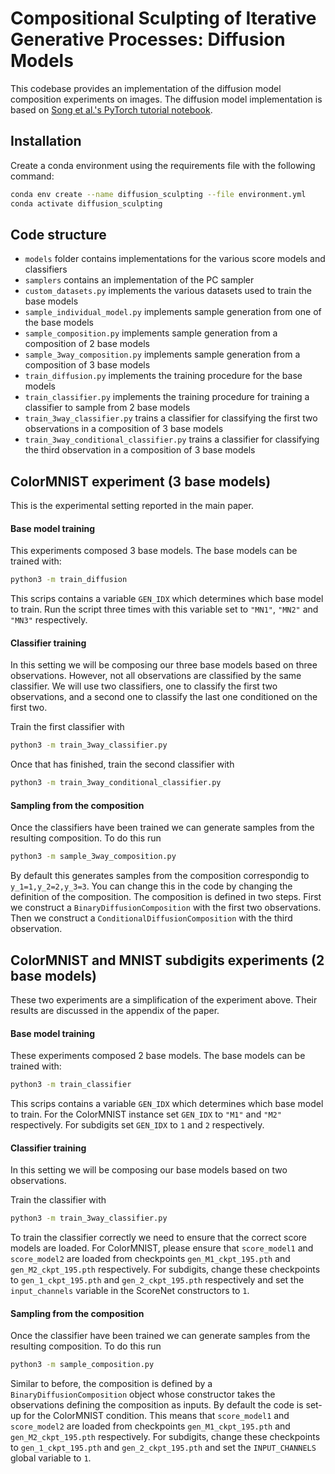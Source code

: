 # Compositional Sculpting of Iterative Generative Processes: Diffusion Models

This codebase provides an implementation of the diffusion model composition experiments on images. The diffusion model implementation is based on [Song et al.'s PyTorch tutorial notebook](https://colab.research.google.com/drive/120kYYBOVa1i0TD85RjlEkFjaWDxSFUx3).

## Installation

Create a conda environment using the requirements file with the following command:
```bash
conda env create --name diffusion_sculpting --file environment.yml
conda activate diffusion_sculpting
```

## Code structure

* `models` folder contains implementations for the various score models and classifiers
* `samplers` contains an implementation of the PC sampler
* `custom_datasets.py` implements the various datasets used to train the base models
* `sample_individual_model.py` implements sample generation from one of the base models
* `sample_composition.py` implements sample generation from a composition of 2 base models
* `sample_3way_composition.py` implements sample generation from a composition of 3 base models
* `train_diffusion.py` implements the training procedure for the base models
* `train_classifier.py` implements the training procedure for training a classifier to sample from 2 base models
* `train_3way_classifier.py` trains a classifier for classifying the first two observations in a composition of 3 base models
* `train_3way_conditional_classifier.py` trains a classifier for classifying the third observation in a composition of 3 base models

## ColorMNIST experiment (3 base models)

This is the experimental setting reported in the main paper.

#### Base model training

This experiments composed 3 base models. The base models can be trained with: 
```bash
python3 -m train_diffusion
```
This scrips contains a variable `GEN_IDX` which determines which base model to train. Run the script three times with this variable set to `"MN1"`, `"MN2"` and `"MN3"` respectively.

#### Classifier training

In this setting we will be composing our three base models based on three observations. However, not all observations are classified by the same classifier. We will use two classifiers, one to classify the first two observations, and a second one to classify the last one conditioned on the first two.

Train the first classifier with
```bash
python3 -m train_3way_classifier.py
```

Once that has finished, train the second classifier with
```bash
python3 -m train_3way_conditional_classifier.py
```

#### Sampling from the composition

Once the classifiers have been trained we can generate samples from the resulting composition. To do this run
```bash
python3 -m sample_3way_composition.py
```
By default this generates samples from the composition correspondig to `y_1=1,y_2=2,y_3=3`. You can change this in the code by changing the definition of the composition. The composition is defined in two steps. First we construct a `BinaryDiffusionComposition` with the first two observations. Then we construct a `ConditionalDiffusionComposition` with the third observation.

## ColorMNIST and MNIST subdigits experiments (2 base models)

These two experiments are a simplification of the experiment above. Their results are discussed in the appendix of the paper.

#### Base model training

These experiments composed 2 base models. The base models can be trained with:
```bash
python3 -m train_classifier
```
This scrips contains a variable `GEN_IDX` which determines which base model to train. For the ColorMNIST instance set `GEN_IDX` to `"M1"` and `"M2"` respectively. For subdigits set `GEN_IDX` to `1` and `2` respectively.

#### Classifier training

In this setting we will be composing our base models based on two observations.

Train the classifier with
```bash
python3 -m train_3way_classifier.py
```
To train the classifier correctly we need to ensure that the correct score models are loaded. For ColorMNIST, please ensure that `score_model1` and `score_model2` are loaded from checkpoints `gen_M1_ckpt_195.pth` and `gen_M2_ckpt_195.pth` respectively. For subdigits, change these checkpoints to `gen_1_ckpt_195.pth` and `gen_2_ckpt_195.pth` respectively and set the `input_channels` variable in the ScoreNet constructors to `1`.

#### Sampling from the composition

Once the classifier have been trained we can generate samples from the resulting composition. To do this run
```bash
python3 -m sample_composition.py
```
Similar to before, the composition is defined by a `BinaryDiffusionComposition` object whose constructor takes the observations defining the composition as inputs. By default the code is set-up for the ColorMNIST condition. This means that `score_model1` and `score_model2` are loaded from checkpoints `gen_M1_ckpt_195.pth` and `gen_M2_ckpt_195.pth` respectively. For subdigits, change these checkpoints to `gen_1_ckpt_195.pth` and `gen_2_ckpt_195.pth` and set the `INPUT_CHANNELS` global variable to `1`.
